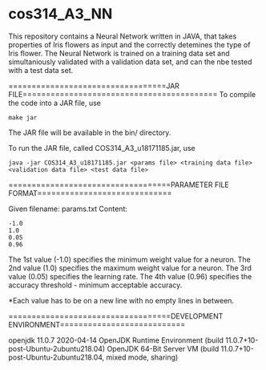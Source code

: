 # cos314_A3_NN

This repository contains a Neural Network written in JAVA, that takes properties of Iris flowers as input and the correctly detemines the type of Iris flower.
The Neural Network is trained on a training data set and simultaniously validated with a validation data set, and can the nbe tested with a test data set.

==================================JAR FILE==========================================
To compile the code into a JAR file, use

	make jar

The JAR file will be available in the bin/ directory.

To run the JAR file, called COS314_A3_u18171185.jar, use

	java -jar COS314_A3_u18171185.jar <params file> <training data file> <validation data file> <test data file>

===================================PARAMETER FILE FORMAT=============================

Given filename: params.txt
Content:

	-1.0
	1.0
	0.05
	0.96

The 1st value (-1.0)  specifies the minimum weight value for a neuron.
The 2nd value (1.0) 	specifies the maximum weight value for a neuron.
The 3rd value (0.05) 	specifies the learning rate.
The 4th value (0.96)  specifies the accuracy threshold - minimum acceptable accuracy.

*Each value has to be on a new line with no empty lines in between.

===================================DEVELOPMENT ENVIRONMENT===========================

openjdk 11.0.7 2020-04-14
OpenJDK Runtime Environment (build 11.0.7+10-post-Ubuntu-2ubuntu218.04)
OpenJDK 64-Bit Server VM (build 11.0.7+10-post-Ubuntu-2ubuntu218.04, mixed mode, sharing)
